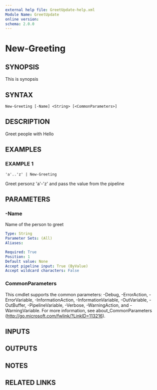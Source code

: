 ```yaml
---
external help file: GreetUpdate-help.xml
Module Name: GreetUpdate
online version:
schema: 2.0.0
---
```


# New-Greeting

## SYNOPSIS
This is synopsis

## SYNTAX

```
New-Greeting [-Name] <String> [<CommonParameters>]
```

## DESCRIPTION
Greet people with Hello

## EXAMPLES

### EXAMPLE 1
```
'a'..'z' | New-Greeting
```

Greet personz 'a'-'z' and pass the value from the pipeline

## PARAMETERS

### -Name
Name of the person to greet

```yaml
Type: String
Parameter Sets: (All)
Aliases:

Required: True
Position: 1
Default value: None
Accept pipeline input: True (ByValue)
Accept wildcard characters: False
```

### CommonParameters
This cmdlet supports the common parameters: -Debug, -ErrorAction, -ErrorVariable, -InformationAction, -InformationVariable, -OutVariable, -OutBuffer, -PipelineVariable, -Verbose, -WarningAction, and -WarningVariable. For more information, see about_CommonParameters (http://go.microsoft.com/fwlink/?LinkID=113216).

## INPUTS

## OUTPUTS

## NOTES

## RELATED LINKS
